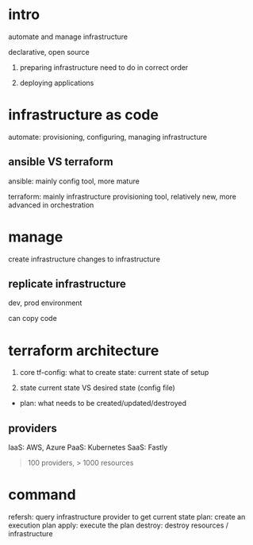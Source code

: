 # intro
automate and manage infrastructure

declarative, open source

1. preparing infrastructure
need to do in correct order

2. deploying applications

# infrastructure as code
automate: provisioning, configuring, managing infrastructure

## ansible VS terraform
ansible:
mainly config tool, more mature

terraform:
mainly infrastructure provisioning tool,
relatively new, more advanced in orchestration


# manage
create infrastructure
changes to infrastructure

## replicate infrastructure
dev, prod environment

can copy code


# terraform architecture
1. core
tf-config: what to create
state: current state of setup

2. state
current state VS desired state (config file)
- plan: what needs to be created/updated/destroyed

## providers
IaaS: AWS, Azure 
PaaS: Kubernetes
SaaS: Fastly

> 100 providers, > 1000 resources

# command
refersh: query infrastructure provider to get current state
plan: create an execution plan
apply: execute the plan
destroy: destroy resources / infrastructure





